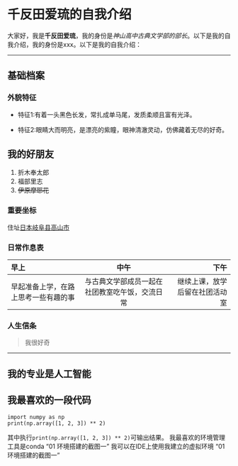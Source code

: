 # 千反田爱琉的自我介绍 <!-- 一级标题 -->
<!-- 图片，设置图片宽度为200 -->
大家好，我是**千反田爱琉**，我的身份是*神山高中古典文学部的部长*。以下是我的自我介绍<!-- 加粗 -->，我的身份是xxx<!-- 斜体 -->。以下是我的自我介绍：
___
<!-- 分割线 --> 
## 基础档案<!-- 二级标题 -->
### 外貌特征<!-- 三级标题 -->
<!-- 无序列表 -->
- 特征1:有着一头黑色长发，常扎成单马尾，发质柔顺且富有光泽。

+ 特征2:眼睛大而明亮，是漂亮的紫瞳，眼神清澈灵动，仿佛藏着无尽的好奇。
## 我的好朋友<!-- 二级标题 -->
<!-- 有序列表 -->
1. 折木奉太郎
2. 福部里志
3. ~~伊原摩耶花~~

### 重要坐标<!-- 三级标题 -->

住址[日本岐阜县高山市](https://cn.bing.com/search?q=%E6%97%A5%E6%9C%AC%E5%B2%90%E9%98%9C%E5%8E%BF%E9%AB%98%E5%B1%B1%E5%B8%82&form=ANNTH1&refig=67dd69e361274758bc15d5acaf65910c&pc=NMTS&pq=%E5%B2%90%E9%98%9C%E5%8E%BF%E9%AB%98%E5%B1%B1%E5%B8%82&pqlth=6&assgl=8&sgcn=%E6%97%A5%E6%9C%AC%E5%B2%90%E9%98%9C%E5%8E%BF%E9%AB%98%E5%B1%B1%E5%B8%82&qs=RQ&sgtpv=RQ&smvpcn=0&swbcn=3&sctcn=0&sc=3-6&sp=3&ghc=0&cvid=67dd69e361274758bc15d5acaf65910c&clckatsg=1&hsmssg=0
)<!-- 嵌入相关网页的链接 -->

### 日常作息表<!-- 三级标题 -->
| 早上|           中午           | 下午 |
|:--------|:----------------------:| --------:|
| 早起准备上学，在路上思考一些有趣的事 |与古典文学部成员一起在社团教室吃午饭，交流日常 | 继续上课，放学后留在社团活动室 |
<!-- 表格 -->
### 人生信条<!-- 三级标题 -->
>我很好奇<!-- 引用块 -->
___
<!-- 分割线 -->
## 我的专业是人工智能<!-- 二级标题 -->
## 我最喜欢的一段代码<!-- 二级标题 -->
    import numpy as np
    print(np.array([1, 2, 3]) ** 2)
<!-- 代码块 -->
其中执行`print(np.array([1, 2, 3]) ** 2)`可输出结果。
我最喜欢的环境管理工具是conda
“01 环境搭建的截图一”<!-- 图片，设置图片宽度为800 -->
我可以在IDE上使用我建立的虚拟环境
“01 环境搭建的截图一”<!-- 图片，设置图片宽度为800 -->
